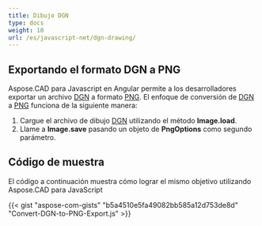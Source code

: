 ```yaml
---
title: Dibujo DGN
type: docs
weight: 10
url: /es/javascript-net/dgn-drawing/
---
```


## **Exportando el formato DGN a PNG**

Aspose.CAD para Javascript en Angular permite a los desarrolladores exportar un archivo [DGN](https://docs.fileformat.com/cad/dgn/) a formato [PNG](https://docs.fileformat.com/image/png/).
El enfoque de conversión de [DGN](https://docs.fileformat.com/cad/dgn/) a [PNG](https://docs.fileformat.com/image/png/) funciona de la siguiente manera:

1. Cargue el archivo de dibujo [DGN](https://docs.fileformat.com/cad/dgn/) utilizando el método **Image.load**.
2. Llame a **Image.save** pasando un objeto de **PngOptions** como segundo parámetro.

## Código de muestra

El código a continuación muestra cómo lograr el mismo objetivo utilizando Aspose.CAD para JavaScript

{{< gist "aspose-com-gists" "b5a4510e5fa49082bb585a12d753de8d" "Convert-DGN-to-PNG-Export.js" >}}
